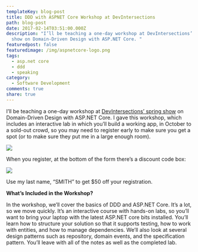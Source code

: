 ```yaml
---
templateKey: blog-post
title: DDD with ASPNET Core Workshop at DevIntersections
path: blog-post
date: 2017-02-14T03:51:00.000Z
description: "I’ll be teaching a one-day workshop at DevIntersections’ spring
  show on Domain-Driven Design with ASP.NET Core. "
featuredpost: false
featuredimage: /img/aspnetcore-logo.png
tags:
  - asp.net core
  - ddd
  - speaking
category:
  - Software Development
comments: true
share: true
---
```

I’ll be teaching a one-day workshop at [DevIntersections’ spring show](https://devintersection.com/#!/register) on Domain-Driven Design with ASP.NET Core. I gave this workshop, which includes an interactive lab in which you’ll build a working app, in October to a sold-out crowd, so you may need to register early to make sure you get a spot (or to make sure they put me in a large enough room).

![](/img/dev_spr17_300x250_smith.gif)

When you register, at the bottom of the form there’s a discount code box:

![](/img/devintersectiondiscount.png)

Use my last name, “SMITH” to get $50 off your registration.

**What’s Included in the Workshop?**

In the workshop, we’ll cover the basics of DDD and ASP.NET Core. It’s a lot, so we move quickly. It’s an interactive course with hands-on labs, so you’ll want to bring your laptop with the latest ASP.NET core bits installed. You’ll learn how to structure your solution so that it supports testing, how to work with entities, and how to manage dependencies. We’ll also look at several design patterns such as repository, domain events, and the specification pattern. You’ll leave with all of the notes as well as the completed lab.
